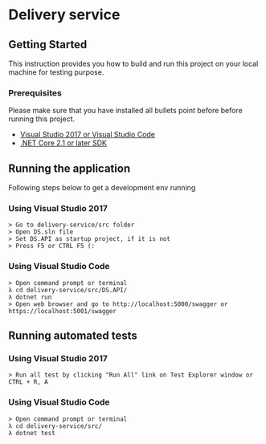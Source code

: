 # Delivery service #

## Getting Started ##

This instruction provides you how to build and run this project on your local machine for testing purpose.

### Prerequisites

Please make sure that you have installed all bullets point before before running this project.

* [Visual Studio 2017 or Visual Studio Code](https://visualstudio.microsoft.com/)
* [.NET Core 2.1 or later SDK](https://www.microsoft.com/net/download)

## Running the application

Following steps below to get a development env running

### Using Visual Studio 2017

```
> Go to delivery-service/src folder
> Open DS.sln file
> Set DS.API as startup project, if it is not
> Press F5 or CTRL F5 (:
```

### Using Visual Studio Code

```
> Open command prompt or terminal
λ cd delivery-service/src/DS.API/
λ dotnet run
> Open web browser and go to http://localhost:5000/swagger or https://localhost:5001/swagger
```

## Running automated tests

### Using Visual Studio 2017

```
> Run all test by clicking "Run All" link on Test Explorer window or CTRL + R, A
```

### Using Visual Studio Code

```
> Open command prompt or terminal
λ cd delivery-service/src/
λ dotnet test
```